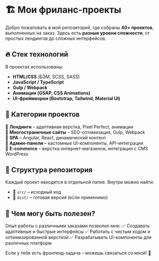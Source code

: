 # 🏗️ Мои фриланс-проекты  

Добро пожаловать в мой репозиторий, где собраны **40+ проектов**, выполненных на заказ. Здесь есть **разные уровни сложности**, от простых лендингов до сложных интерфейсов.  

## 🔥 Стек технологий  
В проектах использованы:  
- **HTML/CSS** (БЭМ, SCSS, SASS)  
- **JavaScript / TypeScript**  
- **Gulp / Webpack**  
- **Анимации (GSAP, CSS Animations)**  
- **UI-фреймворки (Bootstrap, Tailwind, Material UI)**  

## 📌 Категории проектов  
🔹 **Лендинги** – адаптивная верстка, Pixel Perfect, анимации  
🔹 **Многостраничные сайты** – SEO-оптимизация, Gulp, Webpack  
🔹 **SPA** – Angular, React, динамический контент  
🔹 **Админ-панели** – кастомные UI-компоненты, API-интеграции  
🔹 **E-commerce** – верстка интернет-магазинов, интеграция с CMS  WordPress

## 📂 Структура репозитория  
Каждый проект находится в отдельной папке. Внутри можно найти:  
- 📂 `src/` – исходный код  
- 📂 `dist/` – готовая версия (если применимо)  

## 🎯 Чем могу быть полезен?
Опыт работы с различными заказами позволил мне:
✅ Создавать адаптивные и быстрые интерфейсы
✅ Работать с чистым кодом и оптимизированной версткой
✅ Разрабатывать UI-компоненты для различных платформ

Если у тебя есть фронтенд-задача – можешь связаться со мной! 🚀
